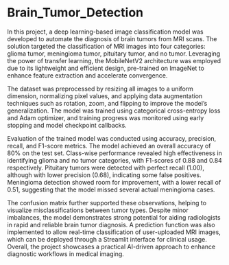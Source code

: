 # Brain_Tumor_Detection

In this project, a deep learning-based image classification model was developed to automate the diagnosis of brain tumors from MRI scans. The solution targeted the classification of MRI images into four categories: glioma tumor, meningioma tumor, pituitary tumor, and no tumor. Leveraging the power of transfer learning, the MobileNetV2 architecture was employed due to its lightweight and efficient design, pre-trained on ImageNet to enhance feature extraction and accelerate convergence.

The dataset was preprocessed by resizing all images to a uniform dimension, normalizing pixel values, and applying data augmentation techniques such as rotation, zoom, and flipping to improve the model’s generalization. The model was trained using categorical cross-entropy loss and Adam optimizer, and training progress was monitored using early stopping and model checkpoint callbacks.

Evaluation of the trained model was conducted using accuracy, precision, recall, and F1-score metrics. The model achieved an overall accuracy of 80% on the test set. Class-wise performance revealed high effectiveness in identifying glioma and no tumor categories, with F1-scores of 0.88 and 0.84 respectively. Pituitary tumors were detected with perfect recall (1.00), although with lower precision (0.68), indicating some false positives. Meningioma detection showed room for improvement, with a lower recall of 0.51, suggesting that the model missed several actual meningioma cases.

The confusion matrix further supported these observations, helping to visualize misclassifications between tumor types. Despite minor imbalances, the model demonstrates strong potential for aiding radiologists in rapid and reliable brain tumor diagnosis. A prediction function was also implemented to allow real-time classification of user-uploaded MRI images, which can be deployed through a Streamlit interface for clinical usage. Overall, the project showcases a practical AI-driven approach to enhance diagnostic workflows in medical imaging.
